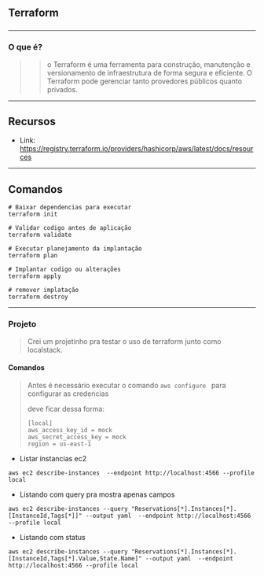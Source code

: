 ## Terraform

### 

----

### O que é?

> > o Terraform é uma ferramenta para construção, manutenção e versionamento de infraestrutura de forma segura e eficiente. O Terraform pode gerenciar tanto provedores públicos quanto privados.



---

## Recursos



- Link: https://registry.terraform.io/providers/hashicorp/aws/latest/docs/resources



---

## Comandos



```
# Baixar dependencias para executar
terraform init

# Validar codigo antes de aplicação
terraform validate

# Executar planejamento da implantação
terraform plan

# Implantar codigo ou alterações
terraform apply

# remover implatação
terraform destroy
```



----

### Projeto



> Crei um projetinho pra testar o uso de terraform junto como localstack.

#### Comandos

> Antes é necessário executar o comando `aws configure ` para configurar as credencias
>
> deve ficar dessa forma:
>
> ```
> [local]
> aws_access_key_id = mock
> aws_secret_access_key = mock
> region = us-east-1
> ```
>
> 

- Listar instancias ec2 

```shell
aws ec2 describe-instances  --endpoint http://localhost:4566 --profile local
```

- Listando com query pra mostra apenas campos 

```
aws ec2 describe-instances --query "Reservations[*].Instances[*].[InstanceId,Tags[*]]" --output yaml  --endpoint http://localhost:4566 --profile local 
```

- Listando com status 

```
aws ec2 describe-instances --query "Reservations[*].Instances[*].[InstanceId,Tags[*].Value,State.Name]" --output yaml  --endpoint http://localhost:4566 --profile local 
```

